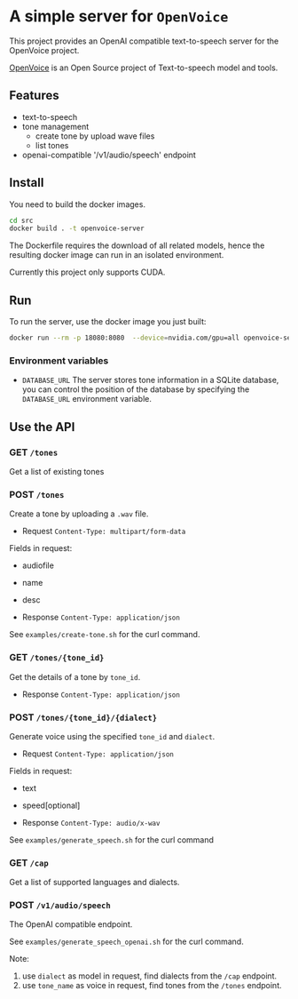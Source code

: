 # A simple server for `OpenVoice`

This project provides an OpenAI compatible text-to-speech server for the 
OpenVoice project.

[OpenVoice](https://github.com/myshell-ai/OpenVoice/) is an Open Source project
of Text-to-speech model and tools.

## Features

- text-to-speech
- tone management
  - create tone by upload wave files
  - list tones
- openai-compatible '/v1/audio/speech' endpoint

## Install

You need to build the docker images.

```sh
cd src
docker build . -t openvoice-server
```

The Dockerfile requires the download of all related models, hence the resulting
docker image can run in an isolated environment.

Currently this project only supports CUDA.

## Run

To run the server, use the docker image you just built:

```sh
docker run --rm -p 18080:8080  --device=nvidia.com/gpu=all openvoice-server:latest
```

### Environment variables

- `DATABASE_URL`
  The server stores tone information in a SQLite database, you can control
  the position of the database by specifying the `DATABASE_URL` environment
  variable.

## Use the API

### GET `/tones`

Get a list of existing tones

### POST `/tones`

Create a tone by uploading a `.wav` file. 

- Request `Content-Type: multipart/form-data`

Fields in request:
- audiofile
- name
- desc
  
- Response `Content-Type: application/json`

See `examples/create-tone.sh` for the curl command.

### GET `/tones/{tone_id}`

Get the details of a tone by `tone_id`.

- Response `Content-Type: application/json`

### POST `/tones/{tone_id}/{dialect}`

Generate voice using the specified `tone_id` and `dialect`.

- Request `Content-Type: application/json`

Fields in request:
- text
- speed[optional]

- Response `Content-Type: audio/x-wav`

See `examples/generate_speech.sh` for the curl command

### GET `/cap`

Get a list of supported languages and dialects.

### POST `/v1/audio/speech`

The OpenAI compatible endpoint. 

See `examples/generate_speech_openai.sh` for the curl command.

Note:

1. use `dialect` as model in request, find dialects from the `/cap` endpoint.
1. use `tone_name` as voice in request, find tones from the `/tones` endpoint.


